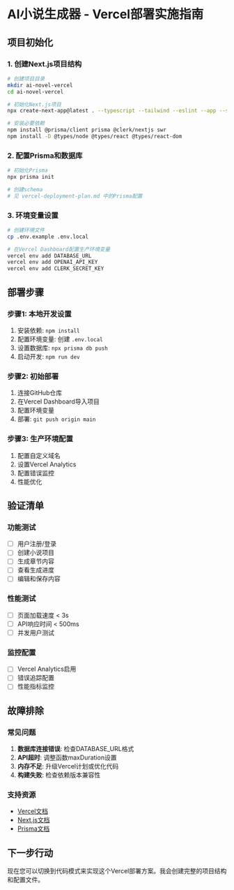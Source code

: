 # AI小说生成器 - Vercel部署实施指南

## 项目初始化

### 1. 创建Next.js项目结构
```bash
# 创建项目目录
mkdir ai-novel-vercel
cd ai-novel-vercel

# 初始化Next.js项目
npx create-next-app@latest . --typescript --tailwind --eslint --app --src-dir --import-alias "@/*"

# 安装必要依赖
npm install @prisma/client prisma @clerk/nextjs swr
npm install -D @types/node @types/react @types/react-dom
```

### 2. 配置Prisma和数据库
```bash
# 初始化Prisma
npx prisma init

# 创建schema
# 见 vercel-deployment-plan.md 中的Prisma配置
```

### 3. 环境变量设置
```bash
# 创建环境文件
cp .env.example .env.local

# 在Vercel Dashboard配置生产环境变量
vercel env add DATABASE_URL
vercel env add OPENAI_API_KEY
vercel env add CLERK_SECRET_KEY
```

## 部署步骤

### 步骤1: 本地开发设置
1. 安装依赖: `npm install`
2. 配置环境变量: 创建 `.env.local`
3. 设置数据库: `npx prisma db push`
4. 启动开发: `npm run dev`

### 步骤2: 初始部署
1. 连接GitHub仓库
2. 在Vercel Dashboard导入项目
3. 配置环境变量
4. 部署: `git push origin main`

### 步骤3: 生产环境配置
1. 配置自定义域名
2. 设置Vercel Analytics
3. 配置错误监控
4. 性能优化

## 验证清单

### 功能测试
- [ ] 用户注册/登录
- [ ] 创建小说项目
- [ ] 生成章节内容
- [ ] 查看生成进度
- [ ] 编辑和保存内容

### 性能测试
- [ ] 页面加载速度 < 3s
- [ ] API响应时间 < 500ms
- [ ] 并发用户测试

### 监控配置
- [ ] Vercel Analytics启用
- [ ] 错误追踪配置
- [ ] 性能指标监控

## 故障排除

### 常见问题
1. **数据库连接错误**: 检查DATABASE_URL格式
2. **API超时**: 调整函数maxDuration设置
3. **内存不足**: 升级Vercel计划或优化代码
4. **构建失败**: 检查依赖版本兼容性

### 支持资源
- [Vercel文档](https://vercel.com/docs)
- [Next.js文档](https://nextjs.org/docs)
- [Prisma文档](https://www.prisma.io/docs)

## 下一步行动

现在您可以切换到代码模式来实现这个Vercel部署方案。我会创建完整的项目结构和配置文件。